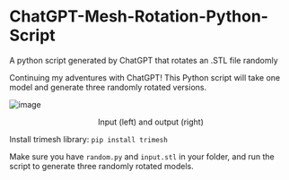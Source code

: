 # ChatGPT-Mesh-Rotation-Python-Script
A python script generated by ChatGPT that rotates an .STL file randomly


Continuing my adventures with ChatGPT! This Python script will take one model and generate three randomly rotated versions.

![image](https://user-images.githubusercontent.com/46334898/219973840-8c52842b-5577-411b-b834-aedfd525ec11.png)
<p align = "center"> Input (left) and output (right) </p>


Install trimesh library: ```pip install trimesh```

Make sure you have ```random.py``` and ```input.stl``` in your folder, and run the script to generate three randomly rotated models. 
